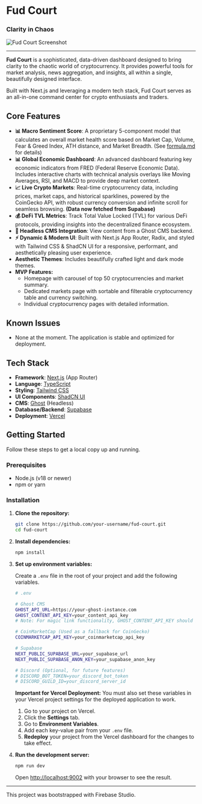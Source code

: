 # Fud Court

### Clarity in Chaos

![Fud Court Screenshot](https://firebasestorage.googleapis.com/v0/b/project-sx-test-and-demo.appspot.com/o/images%2F66955d5499a071f02b55f13c%2Fimage.png?alt=media&token=c45b7337-f261-460d-8381-8b776c728e75)

---

**Fud Court** is a sophisticated, data-driven dashboard designed to bring clarity to the chaotic world of cryptocurrency. It provides powerful tools for market analysis, news aggregation, and insights, all within a single, beautifully designed interface.

Built with Next.js and leveraging a modern tech stack, Fud Court serves as an all-in-one command center for crypto enthusiasts and traders.

## Core Features

- **📊 Macro Sentiment Score**: A proprietary 5-component model that calculates an overall market health score based on Market Cap, Volume, Fear & Greed Index, ATH distance, and Market Breadth. (See [formula.md](formula.md) for details)
- **📊 Global Economic Dashboard**: An advanced dashboard featuring key economic indicators from FRED (Federal Reserve Economic Data). Includes interactive charts with technical analysis overlays like Moving Averages, RSI, and MACD to provide deep market context.
- **📈 Live Crypto Markets**: Real-time cryptocurrency data, including prices, market caps, and historical sparklines, powered by the CoinGecko API, with robust currency conversion and infinite scroll for seamless browsing.  **(Data now fetched from Supabase)**
- **💰 DeFi TVL Metrics**: Track Total Value Locked (TVL) for various DeFi protocols, providing insights into the decentralized finance ecosystem.
- **📝 Headless CMS Integration**: View content from a Ghost CMS backend.
- **⚡ Dynamic & Modern UI**: Built with Next.js App Router, Radix, and styled with Tailwind CSS & ShadCN UI for a responsive, performant, and aesthetically pleasing user experience.
- **Aesthetic Themes**: Includes beautifully crafted light and dark mode themes.
- **MVP Features:**
    - Homepage with carousel of top 50 cryptocurrencies and market summary.
    - Dedicated markets page with sortable and filterable cryptocurrency table and currency switching.
    - Individual cryptocurrency pages with detailed information.


## Known Issues

- None at the moment. The application is stable and optimized for deployment.

## Tech Stack

- **Framework**: [Next.js](https://nextjs.org/) (App Router)
- **Language**: [TypeScript](https://www.typescriptlang.org/)
- **Styling**: [Tailwind CSS](https://tailwindcss.com/)
- **UI Components**: [ShadCN UI](https://ui.shadcn.com/)
- **CMS**: [Ghost](https://ghost.org/) (Headless)
- **Database/Backend**: [Supabase](https://supabase.com/)
- **Deployment**: [Vercel](https://vercel.com/)

## Getting Started

Follow these steps to get a local copy up and running.

### Prerequisites

- Node.js (v18 or newer)
- npm or yarn

### Installation

1.  **Clone the repository:**
    ```bash
    git clone https://github.com/your-username/fud-court.git
    cd fud-court
    ```

2.  **Install dependencies:**
    ```bash
    npm install
    ```

3.  **Set up environment variables:**

    Create a `.env` file in the root of your project and add the following variables.

    ```bash
    # .env

    # Ghost CMS
    GHOST_API_URL=https://your-ghost-instance.com
    GHOST_CONTENT_API_KEY=your_content_api_key
    # Note: For magic link functionality, GHOST_CONTENT_API_KEY should be an Admin API Key.

    # CoinMarketCap (Used as a fallback for CoinGecko)
    COINMARKETCAP_API_KEY=your_coinmarketcap_api_key

    # Supabase
    NEXT_PUBLIC_SUPABASE_URL=your_supabase_url
    NEXT_PUBLIC_SUPABASE_ANON_KEY=your_supabase_anon_key

    # Discord (Optional, for future features)
    # DISCORD_BOT_TOKEN=your_discord_bot_token
    # DISCORD_GUILD_ID=your_discord_server_id
    ```

    **Important for Vercel Deployment:**
    You must also set these variables in your Vercel project settings for the deployed application to work.
    1. Go to your project on Vercel.
    2. Click the **Settings** tab.
    3. Go to **Environment Variables**.
    4. Add each key-value pair from your `.env` file.
    5. **Redeploy** your project from the Vercel dashboard for the changes to take effect.

4.  **Run the development server:**
    ```bash
    npm run dev
    ```

    Open [http://localhost:9002](http://localhost:9002) with your browser to see the result.

---
This project was bootstrapped with Firebase Studio.
